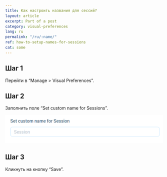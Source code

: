```yaml
---
title: Как настроить названия для сессий?
layout: article
excerpt: Part of a post
category: visual-preferences
lang: ru
permalink: "/ru/:name/"
ref: how-to-setup-names-for-sessions
cat: some
---
```


## **Шаг 1**

Перейти в “Manage > Visual Preferences”.

## **Шаг 2**

Заполнить поле “Set custom name for Sessions”.

![How_to_setup_names_for_sessions1](/assets/images/how_to_setup_names_for_sessions1.png)

## **Шаг 3**

Кликнуть на кнопку “Save”.